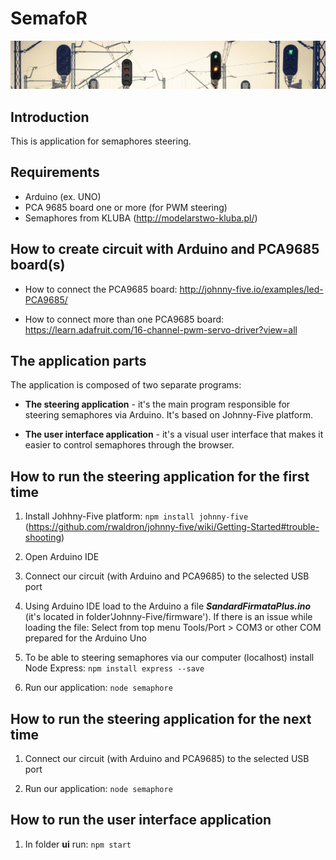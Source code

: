 # SemafoR

![Pulpit Image](/images/semafor.jpg)

## Introduction

This is application for semaphores steering.

## Requirements

- Arduino (ex. UNO)
- PCA 9685 board one or more (for PWM steering)
- Semaphores from KLUBA (http://modelarstwo-kluba.pl/)

## How to create circuit with Arduino and PCA9685 board(s)

- How to connect the PCA9685 board:
http://johnny-five.io/examples/led-PCA9685/

- How to connect more than one PCA9685 board:
https://learn.adafruit.com/16-channel-pwm-servo-driver?view=all

## The application parts

The application is composed of two separate programs:

- **The steering application** - it's the main program responsible for steering semaphores via Arduino. It's based on Johnny-Five platform.

- **The user interface application** - it's a visual user interface that makes it easier to control semaphores through the browser.

## How to run the steering application for the first time

1. Install Johhny-Five platform:
```npm install johnny-five```
(https://github.com/rwaldron/johnny-five/wiki/Getting-Started#trouble-shooting)

2. Open Arduino IDE
   
3. Connect our circuit (with Arduino and PCA9685) to the selected USB port
   
4. Using Arduino IDE load to the Arduino a file ***SandardFirmataPlus.ino***
(it's located in folder'Johnny-Five/firmware').
If there is an issue while loading the file:
				Select from top menu Tools/Port > COM3 or other COM prepared for the Arduino Uno
			
5. To be able to steering semaphores via our computer (localhost) install Node Express:
```npm install express --save```

6. Run our application:
```node semaphore```

## How to run the steering application for the next time

1. Connect our circuit (with Arduino and PCA9685) to the selected USB port

2. Run our application:
```node semaphore```

## How to run the user interface application

1. In folder <b>ui</b> run:
```npm start```
